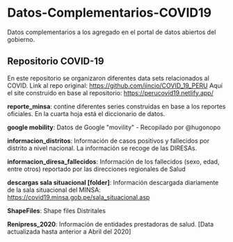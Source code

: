 # Datos-Complementarios-COVID19

Datos complementarios a los agregado en el portal de datos abiertos del gobierno.

## Repositorio COVID-19 

En este repositorio se organizaron diferentes data sets relacionados al COVID. Link al repo original: https://github.com/jincio/COVID_19_PERU
Aquí el site construido en base al repositorio: https://perucovid19.netlify.app/

**reporte_minsa**: contine diferentes series construidas en base a los reportes oficiales. En la cuarta hoja está el diccionario de datos. 

**google mobility**: Datos de Google "movility" - Recopilado por @hugonopo

**informacion_distritos**: Información de casos positivos y fallecidos por distrito a nivel nacional. La información se recoge de las DIRESAs.

**informacion_diresa_fallecidos**: Información de los fallecidos (sexo, edad, entre otros) reportado por las direcciones regionales de Salud

**descargas sala situacional [folder]**: Información descargada diariamente de la sala situacional del MINSA: https://covid19.minsa.gob.pe/sala_situacional.asp

**ShapeFiles**: Shape files Distritales 

**Renipress_2020**: Información de entidades prestadoras de salud. [Data actualizada hasta anterior a Abril del 2020] 




